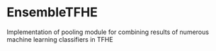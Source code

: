 # EnsembleTFHE

Implementation of pooling module for combining results of numerous machine learning classifiers in TFHE
